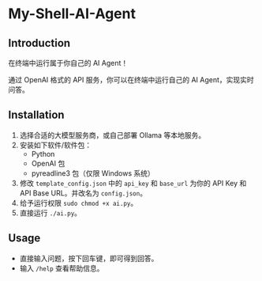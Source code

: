 # My-Shell-AI-Agent

## Introduction

在终端中运行属于你自己的 AI Agent！

通过 OpenAI 格式的 API 服务，你可以在终端中运行自己的 AI Agent，实现实时问答。


## Installation

1. 选择合适的大模型服务商，或自己部署 Ollama 等本地服务。
2. 安装如下软件/软件包：
    - Python
    - OpenAI 包
    - pyreadline3 包（仅限 Windows 系统）
3. 修改 `template_config.json` 中的 `api_key` 和 `base_url` 为你的 API Key 和 API Base URL。并改名为 `config.json`。
4. 给予运行权限 `sudo chmod +x ai.py`。
5. 直接运行 `./ai.py`。

## Usage
- 直接输入问题，按下回车键，即可得到回答。
- 输入 `/help` 查看帮助信息。